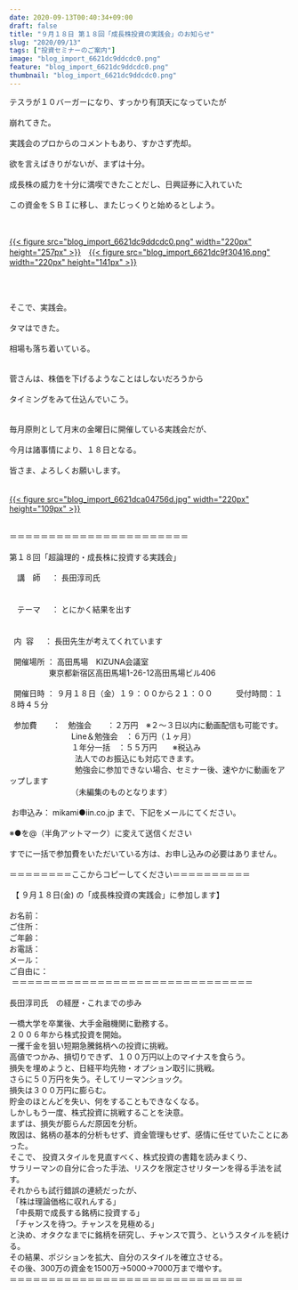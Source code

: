 ```yaml
---
date: 2020-09-13T00:40:34+09:00
draft: false
title: "９月１８日 第１８回「成長株投資の実践会」のお知らせ"
slug: "2020/09/13"
tags: ["投資セミナーのご案内"]
image: "blog_import_6621dc9ddcdc0.png"
feature: "blog_import_6621dc9ddcdc0.png"
thumbnail: "blog_import_6621dc9ddcdc0.png"
---
```

<p>テスラが１０バーガーになり、すっかり有頂天になっていたが<br/><br/>崩れてきた。<br/><br/>実践会のプロからのコメントもあり、すかさず売却。<br/><br/>欲を言えばきりがないが、まずは十分。<br/><br/>成長株の威力を十分に満喫できたことだし、日興証券に入れていた<br/><br/>この資金をＳＢＩに移し、またじっくりと始めるとしよう。</p><p><br/><br/><a href="blog_import_6621dc9ddcdc0.png">{{< figure src="blog_import_6621dc9ddcdc0.png" width="220px" height="257px" >}}</a>　<a href="blog_import_6621dc9f30416.png">{{< figure src="blog_import_6621dc9f30416.png" width="220px" height="141px" >}}</a><br/> </p><p> </p><p>そこで、実践会。<br/><br/>タマはできた。<br/><br/>相場も落ち着いている。<br/><br/><br/>菅さんは、株価を下げるようなことはしないだろうから<br/><br/>タイミングをみて仕込んでいこう。<br/><br/><br/>毎月原則として月末の金曜日に開催している実践会だが、<br/><br/>今月は諸事情により、１８日となる。<br/><br/>皆さま、よろしくお願いします。<br/><br/><br/><a href="blog_import_6621dca04756d.jpg">{{< figure src="blog_import_6621dca04756d.jpg" width="220px" height="109px" >}}</a></p><p><br/>＝＝＝＝＝＝＝＝＝＝＝＝＝＝＝＝＝＝＝＝＝＝＝<br/><br/>第１８回「超論理的・成長株に投資する実践会」<br/><br/>　講　師     ： 長田淳司氏<br/><br/> 　　　　　<br/>　テーマ     ： とにかく結果を出す<br/>　<br/><br/>  内  容     ： 長田先生が考えてくれています                   <br/><br/>  開催場所 ： 高田馬場　KIZUNA会議室<br/>                  東京都新宿区高田馬場1-26-12高田馬場ビル406<br/><br/>  開催日時 ： ９月１８日（金）１９：００から２１：００　　　受付時間：１８時４５分<br/><br/>  参加費　　：　勉強会　　：２万円　※２～３日以内に動画配信も可能です。<br/>      　　　　　　 Line＆勉強会　：６万円（１ヶ月）<br/>      　 　　　　　１年分一括　：５５万円　　※税込み<br/>     　　　　　　　法人でのお振込にも対応できます。<br/> 　　　　　　　    勉強会に参加できない場合、セミナー後、速やかに動画をアップします<br/>　　　　　　     　（未編集のものとなります）<br/><br/> お申込み： mikami●iin.co.jp まで、下記をメールにてください。<br/><br/>※●を@（半角アットマーク）に変えて送信ください<br/><br/>すでに一括で参加費をいただいている方は、お申し込みの必要はありません。<br/><br/>＝＝＝＝＝＝＝＝ここからコピーしてください＝＝＝＝＝＝＝＝＝＝<br/><br/> 【 ９月１８日(金) の「成長株投資の実践会」に参加します】<br/><br/>お名前：<br/>ご住所：<br/>ご年齢：<br/>お電話：<br/>メール：<br/>ご自由に：<br/> ＝＝＝＝＝＝＝＝＝＝＝＝＝＝＝＝＝＝＝＝＝＝＝＝＝＝＝＝＝＝＝<br/> <br/>長田淳司氏　の経歴・これまでの歩み <br/><br/>一橋大学を卒業後、大手金融機関に勤務する。<br/>２００６年から株式投資を開始。<br/>一攫千金を狙い短期急騰銘柄への投資に挑戦。<br/>高値でつかみ、損切りできず、１００万円以上のマイナスを食らう。<br/>損失を埋めようと、日経平均先物・オプション取引に挑戦。<br/>さらに５０万円を失う。そしてリーマンショック。<br/>損失は３００万円に膨らむ。<br/>貯金のほとんどを失い、何をすることもできなくなる。<br/>しかしもう一度、株式投資に挑戦することを決意。<br/>まずは、損失が膨らんだ原因を分析。<br/>敗因は、銘柄の基本的分析もせず、資金管理もせず、感情に任せていたことにあった。<br/>そこで、 投資スタイルを見直すべく、株式投資の書籍を読みまくり、<br/>サラリーマンの自分に合った手法、リスクを限定させリターンを得る手法を試す。<br/>それからも試行錯誤の連続だったが、<br/> 「株は理論価格に収れんする」<br/> 「中長期で成長する銘柄に投資する」<br/> 「チャンスを待つ。チャンスを見極める」<br/>と決め、オタクなまでに銘柄を研究し、チャンスで買う、というスタイルを続ける。<br/>その結果、ポジションを拡大、自分のスタイルを確立させる。<br/>その後、300万の資金を1500万→5000→7000万まで増やす。<br/>＝＝＝＝＝＝＝＝＝＝＝＝＝＝＝＝＝＝＝＝＝＝＝＝＝＝＝＝＝＝</p>

